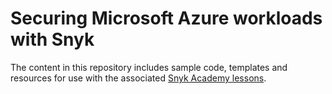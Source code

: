 # Securing Microsoft Azure workloads with Snyk

The content in this repository includes sample code, templates and resources for use with the associated [Snyk Academy lessons](https://solutions.snyk.io/patterns-library/microsoft-azure).